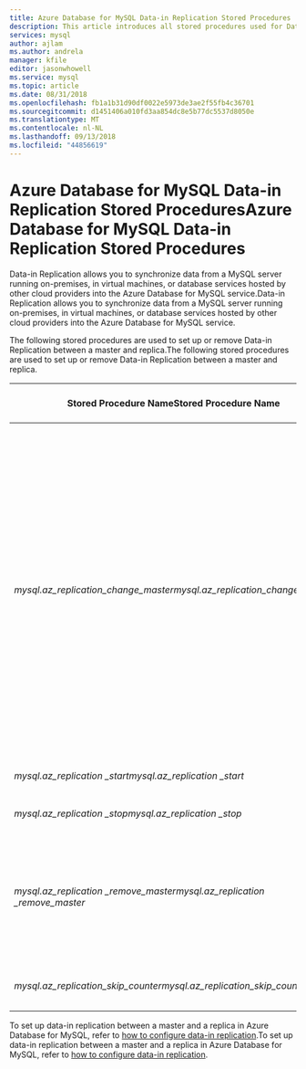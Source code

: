 ```yaml
---
title: Azure Database for MySQL Data-in Replication Stored Procedures
description: This article introduces all stored procedures used for Data-in Replication.
services: mysql
author: ajlam
ms.author: andrela
manager: kfile
editor: jasonwhowell
ms.service: mysql
ms.topic: article
ms.date: 08/31/2018
ms.openlocfilehash: fb1a1b31d90df0022e5973de3ae2f55fb4c36701
ms.sourcegitcommit: d1451406a010fd3aa854dc8e5b77dc5537d8050e
ms.translationtype: MT
ms.contentlocale: nl-NL
ms.lasthandoff: 09/13/2018
ms.locfileid: "44856619"
---
```

# <a name="azure-database-for-mysql-data-in-replication-stored-procedures"></a><span data-ttu-id="11165-103">Azure Database for MySQL Data-in Replication Stored Procedures</span><span class="sxs-lookup"><span data-stu-id="11165-103">Azure Database for MySQL Data-in Replication Stored Procedures</span></span>

<span data-ttu-id="11165-104">Data-in Replication allows you to synchronize data from a MySQL server running on-premises, in virtual machines, or database services hosted by other cloud providers into the Azure Database for MySQL service.</span><span class="sxs-lookup"><span data-stu-id="11165-104">Data-in Replication allows you to synchronize data from a MySQL server running on-premises, in virtual machines, or database services hosted by other cloud providers into the Azure Database for MySQL service.</span></span>

<span data-ttu-id="11165-105">The following stored procedures are used to set up or remove Data-in Replication between a master and replica.</span><span class="sxs-lookup"><span data-stu-id="11165-105">The following stored procedures are used to set up or remove Data-in Replication between a master and replica.</span></span>

|<span data-ttu-id="11165-106">**Stored Procedure Name**</span><span class="sxs-lookup"><span data-stu-id="11165-106">**Stored Procedure Name**</span></span>|<span data-ttu-id="11165-107">**Input Parameters**</span><span class="sxs-lookup"><span data-stu-id="11165-107">**Input Parameters**</span></span>|<span data-ttu-id="11165-108">**Output Parameters**</span><span class="sxs-lookup"><span data-stu-id="11165-108">**Output Parameters**</span></span>|<span data-ttu-id="11165-109">**Usage Note**</span><span class="sxs-lookup"><span data-stu-id="11165-109">**Usage Note**</span></span>|
|-----|-----|-----|-----|
|<span data-ttu-id="11165-110">*mysql.az_replication_change_master*</span><span class="sxs-lookup"><span data-stu-id="11165-110">*mysql.az_replication_change_master*</span></span>|<span data-ttu-id="11165-111">master_host</span><span class="sxs-lookup"><span data-stu-id="11165-111">master_host</span></span><br/><span data-ttu-id="11165-112">master_user</span><span class="sxs-lookup"><span data-stu-id="11165-112">master_user</span></span><br/><span data-ttu-id="11165-113">master_password</span><span class="sxs-lookup"><span data-stu-id="11165-113">master_password</span></span><br/><span data-ttu-id="11165-114">master_port</span><span class="sxs-lookup"><span data-stu-id="11165-114">master_port</span></span><br/><span data-ttu-id="11165-115">master_log_file</span><span class="sxs-lookup"><span data-stu-id="11165-115">master_log_file</span></span><br/><span data-ttu-id="11165-116">master_log_pos</span><span class="sxs-lookup"><span data-stu-id="11165-116">master_log_pos</span></span><br/><span data-ttu-id="11165-117">master_ssl_ca</span><span class="sxs-lookup"><span data-stu-id="11165-117">master_ssl_ca</span></span>|<span data-ttu-id="11165-118">N/A</span><span class="sxs-lookup"><span data-stu-id="11165-118">N/A</span></span>|<span data-ttu-id="11165-119">To transfer data with SSL mode, pass in the CA certificate’s context into the master_ssl_ca parameter.</span><span class="sxs-lookup"><span data-stu-id="11165-119">To transfer data with SSL mode, pass in the CA certificate’s context into the master_ssl_ca parameter.</span></span> </br><br><span data-ttu-id="11165-120">To transfer data without SSL, pass in an empty string into the master_ssl_ca parameter.</span><span class="sxs-lookup"><span data-stu-id="11165-120">To transfer data without SSL, pass in an empty string into the master_ssl_ca parameter.</span></span>|
|<span data-ttu-id="11165-121">*mysql.az_replication _start*</span><span class="sxs-lookup"><span data-stu-id="11165-121">*mysql.az_replication _start*</span></span>|<span data-ttu-id="11165-122">N/A</span><span class="sxs-lookup"><span data-stu-id="11165-122">N/A</span></span>|<span data-ttu-id="11165-123">N/A</span><span class="sxs-lookup"><span data-stu-id="11165-123">N/A</span></span>|<span data-ttu-id="11165-124">Starts replication.</span><span class="sxs-lookup"><span data-stu-id="11165-124">Starts replication.</span></span>|
|<span data-ttu-id="11165-125">*mysql.az_replication _stop*</span><span class="sxs-lookup"><span data-stu-id="11165-125">*mysql.az_replication _stop*</span></span>|<span data-ttu-id="11165-126">N/A</span><span class="sxs-lookup"><span data-stu-id="11165-126">N/A</span></span>|<span data-ttu-id="11165-127">N/A</span><span class="sxs-lookup"><span data-stu-id="11165-127">N/A</span></span>|<span data-ttu-id="11165-128">Stops replication.</span><span class="sxs-lookup"><span data-stu-id="11165-128">Stops replication.</span></span>|
|<span data-ttu-id="11165-129">*mysql.az_replication _remove_master*</span><span class="sxs-lookup"><span data-stu-id="11165-129">*mysql.az_replication _remove_master*</span></span>|<span data-ttu-id="11165-130">N/A</span><span class="sxs-lookup"><span data-stu-id="11165-130">N/A</span></span>|<span data-ttu-id="11165-131">N/A</span><span class="sxs-lookup"><span data-stu-id="11165-131">N/A</span></span>|<span data-ttu-id="11165-132">Removes the replication relationship between the master and replica.</span><span class="sxs-lookup"><span data-stu-id="11165-132">Removes the replication relationship between the master and replica.</span></span>|
|<span data-ttu-id="11165-133">*mysql.az_replication_skip_counter*</span><span class="sxs-lookup"><span data-stu-id="11165-133">*mysql.az_replication_skip_counter*</span></span>|<span data-ttu-id="11165-134">N/A</span><span class="sxs-lookup"><span data-stu-id="11165-134">N/A</span></span>|<span data-ttu-id="11165-135">N/A</span><span class="sxs-lookup"><span data-stu-id="11165-135">N/A</span></span>|<span data-ttu-id="11165-136">Skips one replication error.</span><span class="sxs-lookup"><span data-stu-id="11165-136">Skips one replication error.</span></span>|

<span data-ttu-id="11165-137">To set up data-in replication between a master and a replica in Azure Database for MySQL, refer to [how to configure data-in replication](howto-data-in-replication.md).</span><span class="sxs-lookup"><span data-stu-id="11165-137">To set up data-in replication between a master and a replica in Azure Database for MySQL, refer to [how to configure data-in replication](howto-data-in-replication.md).</span></span>
